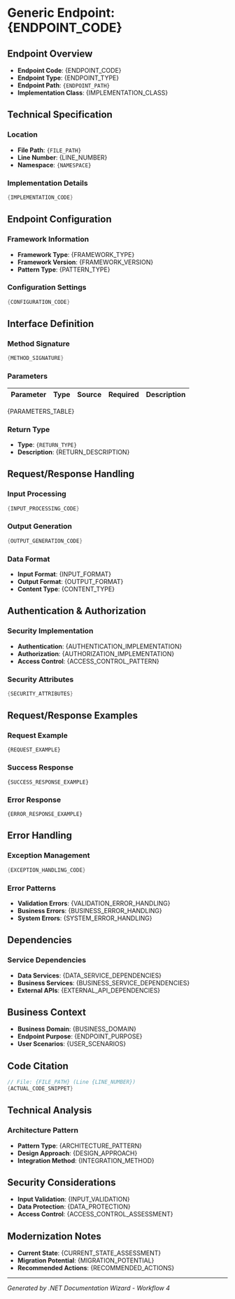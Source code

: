 # Generic Endpoint: {ENDPOINT_CODE}

## Endpoint Overview
- **Endpoint Code**: {ENDPOINT_CODE}
- **Endpoint Type**: {ENDPOINT_TYPE}
- **Endpoint Path**: `{ENDPOINT_PATH}`
- **Implementation Class**: {IMPLEMENTATION_CLASS}

## Technical Specification

### Location
- **File Path**: `{FILE_PATH}`
- **Line Number**: {LINE_NUMBER}
- **Namespace**: `{NAMESPACE}`

### Implementation Details
```csharp
{IMPLEMENTATION_CODE}
```

## Endpoint Configuration

### Framework Information
- **Framework Type**: {FRAMEWORK_TYPE}
- **Framework Version**: {FRAMEWORK_VERSION}
- **Pattern Type**: {PATTERN_TYPE}

### Configuration Settings
```csharp
{CONFIGURATION_CODE}
```

## Interface Definition

### Method Signature
```csharp
{METHOD_SIGNATURE}
```

### Parameters
| Parameter | Type | Source | Required | Description |
|-----------|------|--------|----------|-------------|
{PARAMETERS_TABLE}

### Return Type
- **Type**: `{RETURN_TYPE}`
- **Description**: {RETURN_DESCRIPTION}

## Request/Response Handling

### Input Processing
```csharp
{INPUT_PROCESSING_CODE}
```

### Output Generation
```csharp
{OUTPUT_GENERATION_CODE}
```

### Data Format
- **Input Format**: {INPUT_FORMAT}
- **Output Format**: {OUTPUT_FORMAT}
- **Content Type**: {CONTENT_TYPE}

## Authentication & Authorization

### Security Implementation
- **Authentication**: {AUTHENTICATION_IMPLEMENTATION}
- **Authorization**: {AUTHORIZATION_IMPLEMENTATION}
- **Access Control**: {ACCESS_CONTROL_PATTERN}

### Security Attributes
```csharp
{SECURITY_ATTRIBUTES}
```

## Request/Response Examples

### Request Example
```http
{REQUEST_EXAMPLE}
```

### Success Response
```http
{SUCCESS_RESPONSE_EXAMPLE}
```

### Error Response
```http
{ERROR_RESPONSE_EXAMPLE}
```

## Error Handling

### Exception Management
```csharp
{EXCEPTION_HANDLING_CODE}
```

### Error Patterns
- **Validation Errors**: {VALIDATION_ERROR_HANDLING}
- **Business Errors**: {BUSINESS_ERROR_HANDLING}
- **System Errors**: {SYSTEM_ERROR_HANDLING}

## Dependencies

### Service Dependencies
- **Data Services**: {DATA_SERVICE_DEPENDENCIES}
- **Business Services**: {BUSINESS_SERVICE_DEPENDENCIES}
- **External APIs**: {EXTERNAL_API_DEPENDENCIES}

## Business Context
- **Business Domain**: {BUSINESS_DOMAIN}
- **Endpoint Purpose**: {ENDPOINT_PURPOSE}
- **User Scenarios**: {USER_SCENARIOS}

## Code Citation
```csharp
// File: {FILE_PATH} (Line {LINE_NUMBER})
{ACTUAL_CODE_SNIPPET}
```

## Technical Analysis

### Architecture Pattern
- **Pattern Type**: {ARCHITECTURE_PATTERN}
- **Design Approach**: {DESIGN_APPROACH}
- **Integration Method**: {INTEGRATION_METHOD}

## Security Considerations
- **Input Validation**: {INPUT_VALIDATION}
- **Data Protection**: {DATA_PROTECTION}
- **Access Control**: {ACCESS_CONTROL_ASSESSMENT}

## Modernization Notes
- **Current State**: {CURRENT_STATE_ASSESSMENT}
- **Migration Potential**: {MIGRATION_POTENTIAL}
- **Recommended Actions**: {RECOMMENDED_ACTIONS}

---
*Generated by .NET Documentation Wizard - Workflow 4*